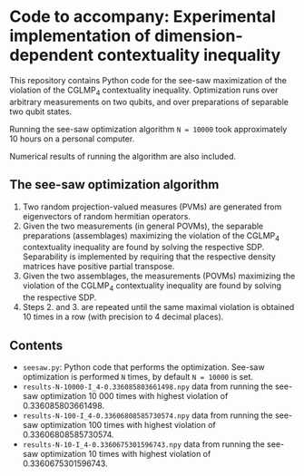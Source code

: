 # Code to accompany: Experimental implementation of dimension-dependent contextuality inequality

This repository contains Python code for the see-saw maximization of the violation of the CGLMP<sub>4</sub> contextuality inequality. Optimization runs over arbitrary measurements on two qubits, and over preparations of separable two qubit states.

Running the see-saw optimization algorithm `N = 10000` took approximately 10 hours on a personal computer.

Numerical results of running the algorithm are also included.

## The see-saw optimization algorithm

1. Two random projection-valued measures (PVMs) are generated from eigenvectors of random hermitian operators.
2. Given the two measurements (in general POVMs), the separable preparations (assemblages) maximizing the violation of the CGLMP<sub>4</sub> contextuality inequality are found by solving the respective SDP. Separability is implemented by requiring that the respective density matrices have positive partial transpose.
3. Given the two assemblages, the measurements (POVMs) maximizing the violation of the CGLMP<sub>4</sub> contextuality inequality are found by solving the respective SDP.
4. Steps 2. and 3. are repeated until the same maximal violation is obtained 10 times in a row (with precision to 4 decimal places).

## Contents

- `seesaw.py`: Python code that performs the optimization. See-saw optimization is performed `N` times, by default `N = 10000` is set.
- `results-N-10000-I_4-0.336085803661498.npy` data from running the see-saw optimization 10 000 times with highest violation of 0.336085803661498.
- `results-N-100-I_4-0.33606808585730574.npy` data from running the see-saw optimization 100 times with highest violation of 0.33606808585730574.
- `results-N-10-I_4-0.3360675301596743.npy` data from running the see-saw optimization 10 times with highest violation of 0.3360675301596743.
